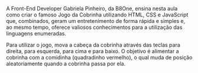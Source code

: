 A Front-End Developer Gabriela Pinheiro, da B8One, ensina nesta aula como criar o famoso Jogo da Cobrinha utilizando HTML, CSS e JavaScript que,
combinados, geram um entretenimento de forma rápida e simples e, ao mesmo tempo, oferece valiosos conhecimentos para a utilização das linguagens
enumeradas.

Para utilizar o jogo, mova a cabeça da cobrinha através das teclas para direita, para esquerda, para cima e para baixo. O objetivo é alimentar a
cobrinha com a comidinha (quadradinho vermelho), o qual muda de posição aleatoriamente quando a cobrinha passa por ela.
